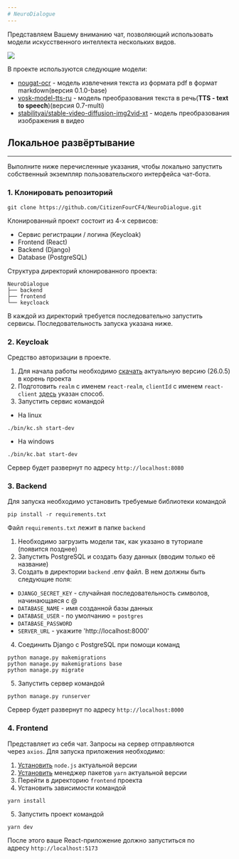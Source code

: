 ```yaml
---
# NeuroDialogue
---
```

Представляем Вашему вниманию чат, позволяющий использовать модели искусственного интеллекта нескольких видов.

![](example/chat.png)

В проекте используются следующие модели:
- [nougat-ocr](https://github.com/facebookresearch/nougat) - модель извлечения текста из формата pdf в формат markdown(версия 0.1.0-base)
- [vosk-model-tts-ru](https://github.com/alphacep/vosk-tts?tab=readme-ov-file) - модель преобразования текста в речь(**TTS - text to speech**)(версия 0.7-multi)
- [stabilityai/stable-video-diffusion-img2vid-xt](https://huggingface.co/stabilityai/stable-video-diffusion-img2vid-xt) - модель преобразования изображения в видео

## Локальное развёртывание
---
Выполните ниже перечисленные указания, чтобы локально запустить собственный экземпляр пользовательского интерфейса чат-бота.

### 1. Клонировать репозиторий

```shell
git clone https://github.com/CitizenFourCF4/NeuroDialogue.git
```

Клонированный проект состоит из 4-х сервисов:
- Сервис регистрации / логина (Keycloak)
- Frontend (React)
- Backend (Django)
- Database (PostgreSQL)

Структура директорий клонированного проекта:

```
NeuroDialogue
├── backend
├── frontend
└── keycloack
```

В каждой из директорий требуется последовательно запустить сервисы. Последовательность запуска указана ниже.
### 2. Keycloak

Средство авторизации в проекте.

1. Для начала работы необходимо [скачать](https://www.keycloak.org/downloads) актуальную версию (26.0.5) в корень проекта
2. Подготовить `realm` с именем `react-realm`, `clientId` с именем `react-client` [здесь](https://blog.logrocket.com/implement-keycloak-authentication-react/) указан способ.
3. Запустить сервис командой

- На linux

```shell
./bin/kc.sh start-dev
```

- На windows

```shell
./bin/kc.bat start-dev
```

Сервер будет развернут по адресу `http://localhost:8080`

### 3. Backend

Для запуска необходимо установить требуемые библиотеки командой

```shell
pip install -r requirements.txt
```

Файл `requirements.txt` лежит в папке `backend`
1. Необходимо загрузить модели так, как указано в туториале (появится позднее)
2. Запустить PostgreSQL и создать базу данных (вводим только её название)
3. Создать в директории `backend` .env файл. В нем должны быть следующие поля:

- `DJANGO_SECRET_KEY` - случайная последовательность символов, начинающаяся с @
- `DATABASE_NAME` - имя созданной базы данных
- `DATABASE_USER` - по умолчанию = `postgres`
- `DATABASE_PASSWORD`
- `SERVER_URL` - укажите 'http://localhost:8000'

4. Соединить Django с PostgreSQL при помощи команд

```shell
python manage.py makemigrations 
python manage.py makemigrations base
python manage.py migrate
```

5. Запустить сервер командой

```shell
python manage.py runserver
```

Сервер будет развернут по адресу `http://localhost:8000`

### 4. Frontend

Представляет из себя чат. Запросы на сервер отправляются через `axios`. Для запуска приложения необходимо:

1. [Установить](https://nodejs.org/en) `node.js` актуальной версии 
2. [Установить](https://classic.yarnpkg.com/lang/en/docs/install) менеджер пакетов `yarn` актуальной версии 
3. Перейти в директорию `frontend` проекта
4. Установить зависимости командой

```shell
yarn install   
```

5. Запустить проект командой

```shell
yarn dev
```

После этого ваше React-приложение должно запуститься по адресу `http://localhost:5173`
